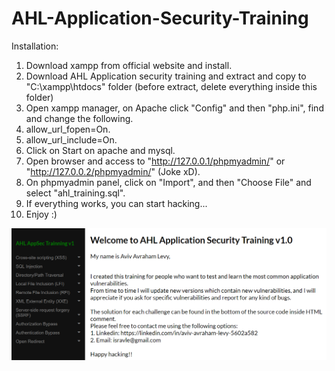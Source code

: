 # AHL-Application-Security-Training


Installation:
1.	Download xampp from official website and install.
2.	Download AHL Application security training and extract and copy to "C:\xampp\htdocs" folder (before extract, delete everything inside this folder)
3.	Open xampp manager, on Apache click "Config" and then "php.ini", find and change the following.
4.	allow_url_fopen=On.
5.	allow_url_include=On.
6.	Click on Start on apache and mysql.
7.	Open browser and access to "http://127.0.0.1/phpmyadmin/" or "http://127.0.0.2/phpmyadmin/" (Joke xD).
8.	On phpmyadmin panel, click on "Import", and then "Choose File" and select "ahl_training.sql".
9.	If everything works, you can start hacking...
10.	Enjoy :)


![alt text](https://raw.githubusercontent.com/isravle/AHL-Application-Security-Training/master/Pic01.PNG)
